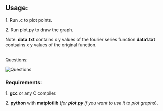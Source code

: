 
## Usage:

<p>1. Run .c to plot points.<br></p>
<p>2. Run plot.py to draw the graph.</p>
<p>Note: <b>data.txt</b> contains x y values of the fourier series function <b>data1.txt</b> contsains x y values of the original function.</p>

<br>Questions:
<br>

![Questions](https://github.com/AbhinavM2000/fourier_sqwave/blob/main/qns.PNG?raw=true)



### Requirements:
<p>1. <b>gcc</b> or any C compiler.<br></p>
<p>2. <b>python</b> with <b>matplotlib</b> (<i>for <b>plot.py</b> if you want to use it to plot graphs</i>).</p><br>
<br>
